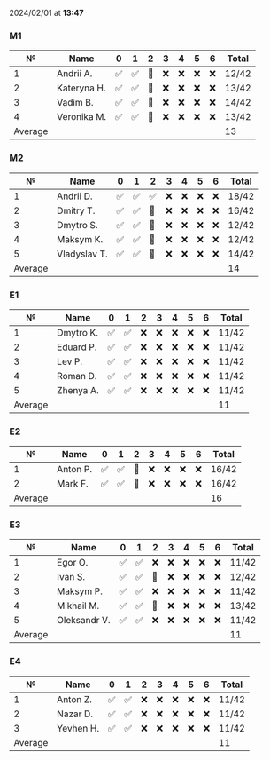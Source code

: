 2024/02/01 at **13:47**
### M1
|№|Name|0|1|2|3|4|5|6|Total|
|-----|-----|-----|-----|-----|-----|-----|-----|-----|-----|
|1|Andrii A.|✅|✅|🔄|❌|❌|❌|❌|12/42|
|2|Kateryna H.|✅|✅|🔄|❌|❌|❌|❌|13/42|
|3|Vadim B.|✅|✅|🔄|❌|❌|❌|❌|14/42|
|4|Veronika M.|✅|✅|🔄|❌|❌|❌|❌|13/42|
|Average|||||||||13|
### M2
|№|Name|0|1|2|3|4|5|6|Total|
|-----|-----|-----|-----|-----|-----|-----|-----|-----|-----|
|1|Andrii D.|✅|✅|✅|❌|❌|❌|❌|18/42|
|2|Dmitry T.|✅|✅|🔄|❌|❌|❌|❌|16/42|
|3|Dmytro S.|✅|✅|🔄|❌|❌|❌|❌|12/42|
|4|Maksym K.|✅|✅|🔄|❌|❌|❌|❌|12/42|
|5|Vladyslav T.|✅|✅|🔄|❌|❌|❌|❌|14/42|
|Average|||||||||14|
### E1
|№|Name|0|1|2|3|4|5|6|Total|
|-----|-----|-----|-----|-----|-----|-----|-----|-----|-----|
|1|Dmytro K.|✅|✅|❌|❌|❌|❌|❌|11/42|
|2|Eduard P.|✅|✅|❌|❌|❌|❌|❌|11/42|
|3|Lev P.|✅|✅|❌|❌|❌|❌|❌|11/42|
|4|Roman D.|✅|✅|❌|❌|❌|❌|❌|11/42|
|5|Zhenya A.|✅|✅|❌|❌|❌|❌|❌|11/42|
|Average|||||||||11|
### E2
|№|Name|0|1|2|3|4|5|6|Total|
|-----|-----|-----|-----|-----|-----|-----|-----|-----|-----|
|1|Anton P.|✅|✅|🔄|❌|❌|❌|❌|16/42|
|2|Mark F.|✅|✅|🔄|❌|❌|❌|❌|16/42|
|Average|||||||||16|
### E3
|№|Name|0|1|2|3|4|5|6|Total|
|-----|-----|-----|-----|-----|-----|-----|-----|-----|-----|
|1|Egor O.|✅|✅|❌|❌|❌|❌|❌|11/42|
|2|Ivan S.|✅|✅|🔄|❌|❌|❌|❌|12/42|
|3|Maksym P.|✅|✅|❌|❌|❌|❌|❌|11/42|
|4|Mikhail M.|✅|✅|🔄|❌|❌|❌|❌|13/42|
|5|Oleksandr V.|✅|✅|❌|❌|❌|❌|❌|11/42|
|Average|||||||||11|
### E4
|№|Name|0|1|2|3|4|5|6|Total|
|-----|-----|-----|-----|-----|-----|-----|-----|-----|-----|
|1|Anton Z.|✅|✅|❌|❌|❌|❌|❌|11/42|
|2|Nazar D.|✅|✅|❌|❌|❌|❌|❌|11/42|
|3|Yevhen H.|✅|✅|❌|❌|❌|❌|❌|11/42|
|Average|||||||||11|
